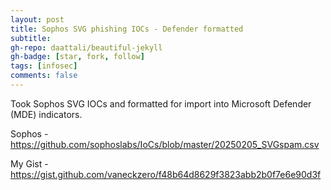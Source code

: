 ```yaml
---
layout: post
title: Sophos SVG phishing IOCs - Defender formatted
subtitle: 
gh-repo: daattali/beautiful-jekyll
gh-badge: [star, fork, follow]
tags: [infosec]
comments: false
---
```


Took Sophos SVG IOCs and formatted for import into Microsoft Defender (MDE) indicators. 

Sophos - https://github.com/sophoslabs/IoCs/blob/master/20250205_SVGspam.csv

My Gist - https://gist.github.com/vaneckzero/f48b64d8629f3823abb2b0f7e6e90d3f